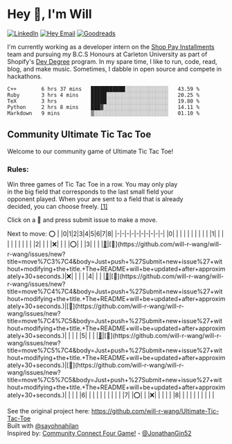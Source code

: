 # Hey 👋, I'm Will

<!-- --- Social Icons --- -->
[![LinkedIn](https://img.shields.io/badge/LinkedIn-blue?style=flat&logo=Linkedin&logoColor=white&link=https://www.linkedin.com/in/will-r-wang/)](https://www.linkedin.com/in/will-r-wang/) 
[![Hey Email](https://img.shields.io/badge/Hey-5522fa?style=flat&logo=Hey&logoColor=white&link=mailto:william.wang@hey.com)](mailto:william.wang@hey.com) 
[![Goodreads](https://img.shields.io/badge/Goodreads-9e7000?style=flat&logo=Goodreads&logoColor=white&link=http://goodreads.com/willrwang)](http://goodreads.com/willrwang)  

<!-- --- About Me --- -->	
I'm currently working as a developer intern on the <a title='Installments' target="_blank" rel="noopener" href="https://www.shopify.com/shop-pay-installments">Shop Pay Installments</a> team and pursuing my B.C.S Honours at Carleton University as part of Shopify's <a title='Dev Degree' target="_blank" rel="noopener" href="https://devdegree.ca/">Dev Degree</a> program. In my spare time, I like to run, code, read, blog, and make music. Sometimes, I dabble in open source and compete in hackathons.  

<!--START_SECTION:waka-->
```text
C++        6 hrs 37 mins   ███████████░░░░░░░░░░░░░░   43.59 % 
Ruby       3 hrs 4 mins    █████░░░░░░░░░░░░░░░░░░░░   20.25 % 
TeX        3 hrs           █████░░░░░░░░░░░░░░░░░░░░   19.80 % 
Python     2 hrs 8 mins    ███▓░░░░░░░░░░░░░░░░░░░░░   14.11 % 
Markdown   9 mins          ▒░░░░░░░░░░░░░░░░░░░░░░░░   01.10 % 
```
<!--END_SECTION:waka-->

## Community Ultimate Tic Tac Toe
Welcome to our community game of Ultimate Tic Tac Toe!  

### Rules:
Win three games of Tic Tac Toe in a row. You may only play  
in the big field that corresponds to the last small field your  
opponent played. When your are sent to a field that is already  
decided, you can choose freely. [[1]](https://bejofo.net/ttt)  

Click on a 👾 and press submit issue to make a move.  


Next to move: ⭕️
| |0|1|2|3|4|5|6|7|8|
|-|-|-|-|-|-|-|-|-|-|
|0| | | | | | | | | |
|1| | | | | | | | | |
|2| | | |❌| | | |⭕️| |
|3| | | |[👾](https://github.com/will-r-wang/will-r-wang/issues/new?title=move%7C3%7C3&body=Just+push+%27Submit+new+issue%27+without+modifying+the+title.+The+README+will+be+updated+after+approximately+30+seconds.)|[👾](https://github.com/will-r-wang/will-r-wang/issues/new?title=move%7C3%7C4&body=Just+push+%27Submit+new+issue%27+without+modifying+the+title.+The+README+will+be+updated+after+approximately+30+seconds.)|❌| | | |
|4| | | |[👾](https://github.com/will-r-wang/will-r-wang/issues/new?title=move%7C4%7C3&body=Just+push+%27Submit+new+issue%27+without+modifying+the+title.+The+README+will+be+updated+after+approximately+30+seconds.)|[👾](https://github.com/will-r-wang/will-r-wang/issues/new?title=move%7C4%7C4&body=Just+push+%27Submit+new+issue%27+without+modifying+the+title.+The+README+will+be+updated+after+approximately+30+seconds.)|[👾](https://github.com/will-r-wang/will-r-wang/issues/new?title=move%7C4%7C5&body=Just+push+%27Submit+new+issue%27+without+modifying+the+title.+The+README+will+be+updated+after+approximately+30+seconds.)| | | |
|5| | | |[👾](https://github.com/will-r-wang/will-r-wang/issues/new?title=move%7C5%7C3&body=Just+push+%27Submit+new+issue%27+without+modifying+the+title.+The+README+will+be+updated+after+approximately+30+seconds.)|[👾](https://github.com/will-r-wang/will-r-wang/issues/new?title=move%7C5%7C4&body=Just+push+%27Submit+new+issue%27+without+modifying+the+title.+The+README+will+be+updated+after+approximately+30+seconds.)|[👾](https://github.com/will-r-wang/will-r-wang/issues/new?title=move%7C5%7C5&body=Just+push+%27Submit+new+issue%27+without+modifying+the+title.+The+README+will+be+updated+after+approximately+30+seconds.)| | | |
|6| | | | | | | | | |
|7| |⭕️| | |❌| | | | |
|8| | | | | | | | | |

See the original project here: https://github.com/will-r-wang/Ultimate-Tic-Tac-Toe  
Built with [@sayohnahilan](https://github.com/sayohnahilan)  
Inspired by: [Community Connect Four Game!](https://github.com/JonathanGin52/JonathanGin52/) - [@JonathanGin52](https://github.com/jonathangin52)